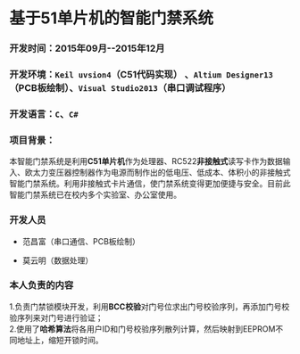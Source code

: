 # 基于51单片机的智能门禁系统

### 开发时间：2015年09月--2015年12月
### 开发环境：`Keil uvsion4`（C51代码实现） 、`Altium Designer13`（PCB板绘制）、`Visual Studio2013`（串口调试程序）
### 开发语言：`C`、`C#`
### 项目背景：
本智能门禁系统是利用**C51单片机**作为处理器、RC522**非接触式**读写卡作为数据输入、欧太力变压器控制器作为电源而制作出的低电压、低成本、体积小的非接触式智能门禁系统。利用非接触式卡片通信，使门禁系统变得更加便捷与安全。目前此智能门禁系统已在校内多个实验室、办公室使用。
### 开发人员

* 范昌富（串口通信、PCB板绘制）

* 莫云明（数据处理）

### 本人负责的内容

1.负责门禁锁模块开发，利用**BCC校验**对门号位求出门号校验序列，再添加门号校验序列来对门号进行验证；<br>
2.使用了**哈希算法**将各用户ID和门号校验序列散列计算，然后映射到EEPROM不同地址上，缩短开锁时间。

